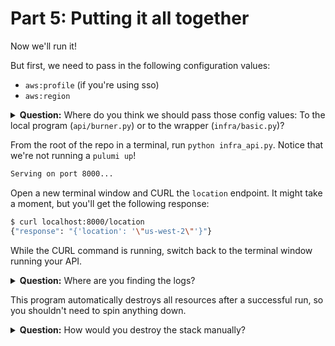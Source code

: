 # Part 5: Putting it all together

Now we'll run it!

But first, we need to pass in the following configuration values:
* `aws:profile` (if you're using sso)
* `aws:region`
<!-- * `burner-program2:request` () -->

<details>
<summary><b>Question:</b> Where do you think we should pass those config values: To the local program (<code>api/burner.py</code>) or to the wrapper (<code>infra/basic.py</code>)?</summary>

<br/>
<b>Answer:</b> You want to pass it to the local program.
</details>

From the root of the repo in a terminal, run `python infra_api.py`. Notice that we're not running a `pulumi up`!

```bash
Serving on port 8000...
```

Open a new terminal window and CURL the `location` endpoint. It might take a moment, but you'll get the following response:

```bash
$ curl localhost:8000/location
{"response": "{'location': '\"us-west-2\"'}"}
```

While the CURL command is running, switch back to the terminal window running your API.

<details>
<summary><b>Question:</b> Where are you finding the logs?</summary>

<br/>
<b>Answer:</b> You'll find all of the info logs appearing in the terminal with your API.
</details>

This program automatically destroys all resources after a successful run, so you shouldn't need to spin anything down.

<details>
<summary><b>Question:</b> How would you destroy the stack manually?</summary>

<br/>
<b>Answer:</b> You can change into the <code>api</code> directory and run Pulumi commands as normal, including <code>pulumi destroy</code> because we updated <code>api/__main__.py</code> to point to and run the same <code>burner.pulumi_program()</code> call that the Automation API is running.
</details>